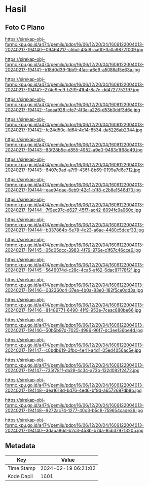 # Hasil

## Foto C Plano

https://sirekap-obj-formc.kpu.go.id/a474/pemilu/pdpr/16/06/12/20/04/1606122004013-20240217-194140--09464217-c5bd-43d9-aa00-3a0a9877f009.jpg

https://sirekap-obj-formc.kpu.go.id/a474/pemilu/pdpr/16/06/12/20/04/1606122004013-20240217-194141--b18d0d39-1bb9-4fac-a6e9-a5086a15e63a.jpg

https://sirekap-obj-formc.kpu.go.id/a474/pemilu/pdpr/16/06/12/20/04/1606122004013-20240217-194141--274e9ec9-b2f9-41b4-8a7e-dd4727752197.jpg

https://sirekap-obj-formc.kpu.go.id/a474/pemilu/pdpr/16/06/12/20/04/1606122004013-20240217-194142--1acaa928-cfe7-4f3a-a226-d53b3ddf3d6e.jpg

https://sirekap-obj-formc.kpu.go.id/a474/pemilu/pdpr/16/06/12/20/04/1606122004013-20240217-194142--fe24d50c-fd64-4c14-8534-da5226ab2344.jpg

https://sirekap-obj-formc.kpu.go.id/a474/pemilu/pdpr/16/06/12/20/04/1606122004013-20240217-194143--83f28b5e-d855-4952-a9e0-9483c1f68d49.jpg

https://sirekap-obj-formc.kpu.go.id/a474/pemilu/pdpr/16/06/12/20/04/1606122004013-20240217-194143--6407c9ad-a7f9-436f-8b69-0199a7d6c712.jpg

https://sirekap-obj-formc.kpu.go.id/a474/pemilu/pdpr/16/06/12/20/04/1606122004013-20240217-194144--eae94dae-6eb9-42c1-b1f8-c2b8e1546d73.jpg

https://sirekap-obj-formc.kpu.go.id/a474/pemilu/pdpr/16/06/12/20/04/1606122004013-20240217-194144--7f9ec97c-d627-45f7-ac42-6094fc0a960c.jpg

https://sirekap-obj-formc.kpu.go.id/a474/pemilu/pdpr/16/06/12/20/04/1606122004013-20240217-194144--b337864b-5e78-4c23-a6ae-4480c5dcef33.jpg

https://sirekap-obj-formc.kpu.go.id/a474/pemilu/pdpr/16/06/12/20/04/1606122004013-20240217-194145--05d05dcc-3983-4f79-976e-c1f67c46cce6.jpg

https://sirekap-obj-formc.kpu.go.id/a474/pemilu/pdpr/16/06/12/20/04/1606122004013-20240217-194145--5646074d-c28c-4ca5-af62-6dac87178f21.jpg

https://sirekap-obj-formc.kpu.go.id/a474/pemilu/pdpr/16/06/12/20/04/1606122004013-20240217-194146--032360c4-37ea-4b0a-83e0-182f5ce0dd3a.jpg

https://sirekap-obj-formc.kpu.go.id/a474/pemilu/pdpr/16/06/12/20/04/1606122004013-20240217-194146--81489771-6490-41f9-953e-7ceac880be66.jpg

https://sirekap-obj-formc.kpu.go.id/a474/pemilu/pdpr/16/06/12/20/04/1606122004013-20240217-194146--50b5b97d-7025-4986-96f7-dc3ee136be4d.jpg

https://sirekap-obj-formc.kpu.go.id/a474/pemilu/pdpr/16/06/12/20/04/1606122004013-20240217-194147--c0bdb619-3fbc-4e41-a4d1-05ed4056ac5e.jpg

https://sirekap-obj-formc.kpu.go.id/a474/pemilu/pdpr/16/06/12/20/04/1606122004013-20240217-194147--735f781f-da39-4c34-a73b-132d082f2472.jpg

https://sirekap-obj-formc.kpu.go.id/a474/pemilu/pdpr/16/06/12/20/04/1606122004013-20240217-194148--dea1618d-bd76-4ed6-bf9d-a6572697db8b.jpg

https://sirekap-obj-formc.kpu.go.id/a474/pemilu/pdpr/16/06/12/20/04/1606122004013-20240217-194148--9272ac74-1277-40c3-b5c9-759654cade36.jpg

https://sirekap-obj-formc.kpu.go.id/a474/pemilu/pdpr/16/06/12/20/04/1606122004013-20240217-194140--3daba86d-b2c3-458b-b74a-85b379713205.jpg


## Metadata

| Key        | Value               |
| ---------- | ------------------- |
| Time Stamp | 2024-02-19 06:21:02 |
| Kode Dapil | 1601                |



